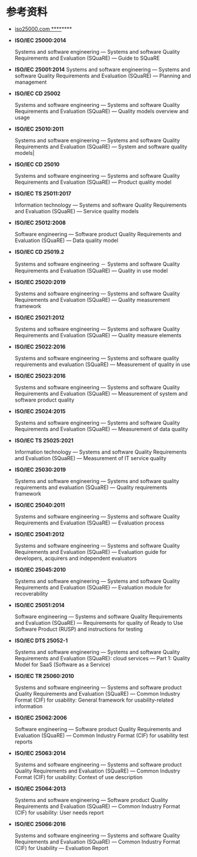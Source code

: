 # 参考资料

* [iso25000.com ****](http://iso25000.com)\*\*\*\*
* **ISO/IEC 25000:2014**

  Systems and software engineering — Systems and software Quality Requirements and Evaluation \(SQuaRE\) — Guide to SQuaRE  

* **ISO/IEC 25001:2014** Systems and software engineering — Systems and software Quality Requirements and Evaluation \(SQuaRE\) — Planning and management 
* **ISO/IEC CD 25002**

  Systems and software engineering — Systems and software Quality Requirements and Evaluation \(SQuaRE\) — Quality models overview and usage  

* **ISO/IEC 25010:2011**

  Systems and software engineering — Systems and software Quality Requirements and Evaluation \(SQuaRE\) — System and software quality models\|  

* **ISO/IEC CD 25010**

  Systems and software engineering — Systems and software Quality Requirements and Evaluation \(SQuaRE\) — Product quality model  

* **ISO/IEC TS 25011:2017**

  Information technology — Systems and software Quality Requirements and Evaluation \(SQuaRE\) — Service quality models  

* **ISO/IEC 25012:2008**

  Software engineering — Software product Quality Requirements and Evaluation \(SQuaRE\) — Data quality model  

* **ISO/IEC CD 25019.2**

  Systems and software engineering － Systems and software Quality Requirements and Evaluation \(SQuaRE\) — Quality in use model  

* **ISO/IEC 25020:2019**

  Systems and software engineering — Systems and software Quality Requirements and Evaluation \(SQuaRE\) — Quality measurement framework  

* **ISO/IEC 25021:2012**

  Systems and software engineering — Systems and software Quality Requirements and Evaluation \(SQuaRE\) — Quality measure elements  

* **ISO/IEC 25022:2016**

  Systems and software engineering — Systems and software quality requirements and evaluation \(SQuaRE\) — Measurement of quality in use  

* **ISO/IEC 25023:2016**

  Systems and software engineering — Systems and software Quality Requirements and Evaluation \(SQuaRE\) — Measurement of system and software product quality  

* **ISO/IEC 25024:2015**

  Systems and software engineering — Systems and software Quality Requirements and Evaluation \(SQuaRE\) — Measurement of data quality  

* **ISO/IEC TS 25025:2021**

  Information technology — Systems and software Quality Requirements and Evaluation \(SQuaRE\) — Measurement of IT service quality  

* **ISO/IEC 25030:2019**

  Systems and software engineering — Systems and software quality requirements and evaluation \(SQuaRE\) — Quality requirements framework  

* **ISO/IEC 25040:2011**

  Systems and software engineering — Systems and software Quality Requirements and Evaluation \(SQuaRE\) — Evaluation process  

* **ISO/IEC 25041:2012**

  Systems and software engineering — Systems and software Quality Requirements and Evaluation \(SQuaRE\) — Evaluation guide for developers, acquirers and independent evaluators  

* **ISO/IEC 25045:2010**

  Systems and software engineering — Systems and software Quality Requirements and Evaluation \(SQuaRE\) — Evaluation module for recoverability  

* **ISO/IEC 25051:2014**

  Software engineering — Systems and software Quality Requirements and Evaluation \(SQuaRE\) — Requirements for quality of Ready to Use Software Product \(RUSP\) and instructions for testing  

* **ISO/IEC DTS 25052-1**

  Systems and software engineering — Systems and software Quality Requirements and Evaluation \(SQuaRE\): cloud services — Part 1: Quality Model for SaaS \(Software as a Service\)  

* **ISO/IEC TR 25060:2010**

  Systems and software engineering — Systems and software product Quality Requirements and Evaluation \(SQuaRE\) — Common Industry Format \(CIF\) for usability: General framework for usability-related information  

* **ISO/IEC 25062:2006**

  Software engineering — Software product Quality Requirements and Evaluation \(SQuaRE\) — Common Industry Format \(CIF\) for usability test reports  

* **ISO/IEC 25063:2014**

  Systems and software engineering — Systems and software product Quality Requirements and Evaluation \(SQuaRE\) — Common Industry Format \(CIF\) for usability: Context of use description  

* **ISO/IEC 25064:2013**

  Systems and software engineering — Software product Quality Requirements and Evaluation \(SQuaRE\) — Common Industry Format \(CIF\) for usability: User needs report  

* **ISO/IEC 25066:2016**

  Systems and software engineering — Systems and software Quality Requirements and Evaluation \(SQuaRE\) — Common Industry Format \(CIF\) for Usability — Evaluation Report

